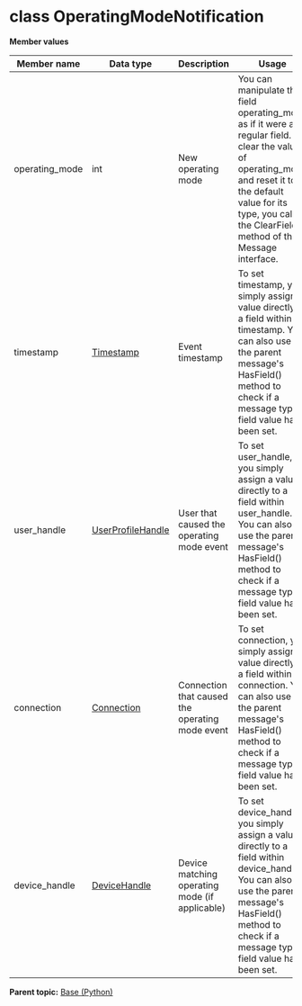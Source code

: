 # class OperatingModeNotification

 **Member values** 

|Member name|Data type|Description|Usage|
|-----------|---------|-----------|-----|
|operating\_mode|int|New operating mode|You can manipulate the field operating\_mode as if it were a regular field. To clear the value of operating\_mode and reset it to the default value for its type, you call the ClearField\(\) method of the Message interface.|
|timestamp| [Timestamp](../Common/Timestamp.md#)|Event timestamp|To set timestamp, you simply assign a value directly to a field within timestamp. You can also use the parent message's HasField\(\) method to check if a message type field value has been set.|
|user\_handle| [UserProfileHandle](../Common/UserProfileHandle.md#)|User that caused the operating mode event|To set user\_handle, you simply assign a value directly to a field within user\_handle. You can also use the parent message's HasField\(\) method to check if a message type field value has been set.|
|connection| [Connection](../Common/Connection.md#)|Connection that caused the operating mode event|To set connection, you simply assign a value directly to a field within connection. You can also use the parent message's HasField\(\) method to check if a message type field value has been set.|
|device\_handle| [DeviceHandle](../Common/DeviceHandle.md#)|Device matching operating mode \(if applicable\)|To set device\_handle, you simply assign a value directly to a field within device\_handle. You can also use the parent message's HasField\(\) method to check if a message type field value has been set.|

**Parent topic:** [Base \(Python\)](../../summary_pages/Base.md)

